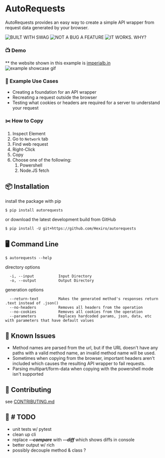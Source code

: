 # AutoRequests

AutoRequests provides an easy way to create a simple API wrapper from request data generated by your browser.

![BUILT WITH SWAG](https://forthebadge.com/images/badges/built-with-swag.svg)
![NOT A BUG A FEATURE](https://forthebadge.com/images/badges/not-a-bug-a-feature.svg)
![IT WORKS. WHY?](https://forthebadge.com/images/badges/it-works-why.svg)

### 📺 Demo

** the website shown in this example is [imperialb.in](https://imperialb.in)
![example showcase gif](https://i.imgur.com/75tMMIW.gif)

### 💼 Example Use Cases

* Creating a foundation for an API wrapper
* Recreating a request outside the browser
* Testing what cookies or headers are required for a server to understand your request

### ✂️ How to Copy

1.  Inspect Element
2.  Go to `Network` tab
3.  Find web request
4.  Right-Click
5.  Copy
6.  Choose one of the following:
     1. Powershell 
     2. Node.JS fetch

## 📦 Installation

install the package with pip

```
$ pip install autorequests
```

or download the latest development build from GitHub

```
$ pip install -U git+https://github.com/Hexiro/autorequests
```

## 🖥️ Command Line

```console
$ autorequests --help
```

directory options

```console
  -i, --input           Input Directory
  -o, --output          Output Directory
```

generation options

```
  --return-text         Makes the generated method's responses return .text instead of .json()
  --no-headers          Removes all headers from the operation
  --no-cookies          Removes all cookies from the operation
  --parameters          Replaces hardcoded params, json, data, etc with parameters that have default values
```

## 🚩 Known Issues

* Method names are parsed from the url, but if the URL doesn't have any paths with a valid method name, an invalid
  method name will be used.
* Sometimes when copying from the browser, important headers aren't included which causes the resulting API
  wrapper to fail requests.
* Parsing multipart/form-data when copying with the powershell mode isn't supported

## 🐞 Contributing

see [CONTRIBUTING.md](./CONTRIBUTING.md)


## 📅 # TODO
* unit tests w/ pytest
* clean up cli
* replace ***--compare*** with ***--diff*** which shows diffs in console
* better output w/ rich
* possibly decouple method & class ?